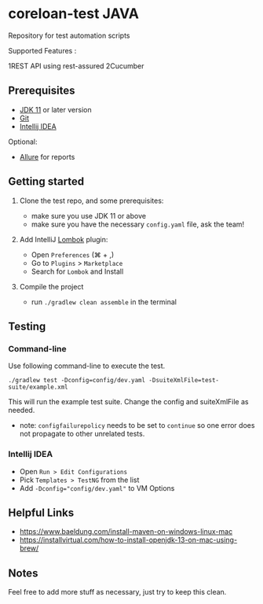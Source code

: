 # coreloan-test JAVA

Repository for test automation scripts

Supported Features :

1REST API using rest-assured
2Cucumber

## Prerequisites

* [JDK 11](https://jdk.java.net/11/) or later version
* [Git](https://git-scm.com/downloads)
* [Intellij IDEA](https://www.jetbrains.com/idea/download/)

Optional:

* [Allure](https://docs.qameta.io/allure/#_installing_a_commandline) for reports

## Getting started

1. Clone the test repo, and some prerequisites:

    - make sure you use JDK 11 or above
    - make sure you have the necessary `config.yaml` file, ask the team!

2. Add IntelliJ [Lombok][1] plugin:
    * Open `Preferences` (⌘ + ,)
    * Go to `Plugins` > `Marketplace`
    * Search for `Lombok` and Install

3. Compile the project
    * run `./gradlew clean assemble` in the terminal

## Testing

### Command-line

Use following command-line to execute the test.

    ./gradlew test -Dconfig=config/dev.yaml -DsuiteXmlFile=test-suite/example.xml

This will run the example test suite. Change the config and suiteXmlFile as needed.

- note: `configfailurepolicy` needs to be set to `continue` so one error does not propagate to other unrelated tests.

### Intellij IDEA

* Open `Run > Edit Configurations`
* Pick `Templates > TestNG` from the list
* Add `-Dconfig="config/dev.yaml"` to VM Options

## Helpful Links

* https://www.baeldung.com/install-maven-on-windows-linux-mac
* https://installvirtual.com/how-to-install-openjdk-13-on-mac-using-brew/

## Notes

Feel free to add more stuff as necessary, just try to keep this clean.


[1]: https://projectlombok.org/